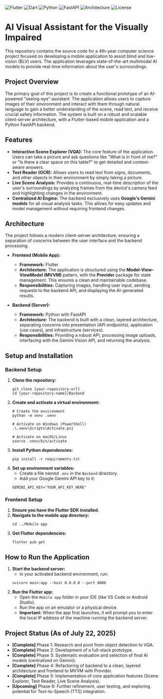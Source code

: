 ![Flutter](https://img.shields.io/badge/Flutter-02569B?style=for-the-badge&logo=flutter&logoColor=white)
![Dart](https://img.shields.io/badge/Dart-0175C2?style=for-the-badge&logo=dart&logoColor=white)
![Python](https://img.shields.io/badge/Python-3776AB?style=for-the-badge&logo=python&logoColor=white)
![FastAPI](https://img.shields.io/badge/FastAPI-009688?style=for-the-badge&logo=fastapi&logoColor=white)
![Architecture](https://img.shields.io/badge/Architecture-MVVM%20%26%20Clean-red)
![License](https://img.shields.io/badge/License-MIT-yellow.svg)

# AI Visual Assistant for the Visually Impaired

This repository contains the source code for a 4th-year computer science project focused on developing a mobile application to assist blind and low-vision (BLV) users. The application leverages state-of-the-art multimodal AI models to provide real-time information about the user's surroundings.

## Project Overview

The primary goal of this project is to create a functional prototype of an AI-powered "seeing-eye" assistant. The application allows users to capture images of their environment and interact with them through natural language to gain a better understanding of the scene, read text, and receive crucial safety information. The system is built on a robust and scalable client-server architecture, with a Flutter-based mobile application and a Python FastAPI backend.

## Features

* **Interactive Scene Explorer (VQA):** The core feature of the application. Users can take a picture and ask questions like "What is in front of me?" or "Is there a clear space on this table?" to get detailed and context-aware answers.
* **Text Reader (OCR):** Allows users to read text from signs, documents, and other objects in their environment by simply taking a picture.
* **Live Scene Analysis:** Provides a continuous, real-time description of the user's surroundings by analyzing frames from the device's camera feed and highlighting changes in the environment.
* **Centralized AI Engine:** The backend exclusively uses **Google's Gemini models** for all visual analysis tasks. This allows for easy updates and model management without requiring frontend changes.

## Architecture

The project follows a modern client-server architecture, ensuring a separation of concerns between the user interface and the backend processing.

* **Frontend (Mobile App):**
    * **Framework:** Flutter
    * **Architecture:** The application is structured using the **Model-View-ViewModel (MVVM)** pattern, with the **Provider** package for state management. This ensures a clean and maintainable codebase.
    * **Responsibilities:** Capturing images, handling user input, sending requests to the backend API, and displaying the AI-generated results.

* **Backend (Server):**
    * **Framework:** Python with FastAPI
    * **Architecture:** The backend is built with a clean, layered architecture, separating concerns into presentation (API endpoints), application (use cases), and infrastructure (services).
    * **Responsibilities:** Providing a robust API, processing image uploads, interfacing with the Gemini Vision API, and returning the analysis.

## Setup and Installation

### Backend Setup

1.  **Clone the repository:**
    ```
    git clone [your-repository-url]
    cd [your-repository-name]/Backend
    ```
2.  **Create and activate a virtual environment:**
    ```
    # Create the environment
    python -m venv .venv

    # Activate on Windows (PowerShell)
    .\.venv\Scripts\Activate.ps1

    # Activate on macOS/Linux
    source .venv/bin/activate
    ```
3.  **Install Python dependencies:**
    ```
    pip install -r requirements.txt
    ```
4.  **Set up environment variables:**
    * Create a file named `.env` in the `Backend` directory.
    * Add your Google Gemini API key to it:
    ```
    GEMINI_API_KEY="YOUR_API_KEY_HERE"
    ```

### Frontend Setup

1.  **Ensure you have the Flutter SDK installed.**
2.  **Navigate to the mobile app directory:**
    ```
    cd ../Mobile app
    ```
3.  **Get Flutter dependencies:**
    ```
    flutter pub get
    ```

## How to Run the Application

1.  **Start the backend server:**
    * In your activated backend environment, run:
    ```
    uvicorn main:app --host 0.0.0.0 --port 8000
    ```
2.  **Run the Flutter app:**
    * Open the `Mobile app` folder in your IDE (like VS Code or Android Studio).
    * Run the app on an emulator or a physical device.
    * **Important:** When the app first launches, it will prompt you to enter the local IP address of the machine running the backend server.

## Project Status (As of July 22, 2025)

* **[Complete]** Phase 1: Research and pivot from object detection to VQA.
* **[Complete]** Phase 2: Development of a full-stack prototype.
* **[Complete]** Phase 3: Systematic evaluation and selection of final AI models (centralized on Gemini).
* **[Complete]** Phase 4: Refactoring of backend to a clean, layered architecture and frontend to MVVM with Provider.
* **[Complete]** Phase 5: Implementation of core application features (Scene Explorer, Text Reader, Live Scene Analysis).
* **[Upcoming]** Phase 6: Further refinement, user testing, and exploring potential for Text-to-Speech (TTS) integration.

